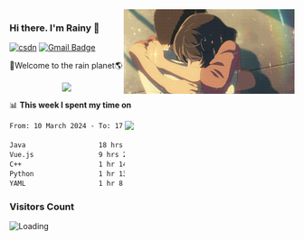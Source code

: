 <img  align='right' height="150" src="https://github.com/LikeRainDay/LikeRainDay/blob/master/pic/img_rain_1.gif?raw=true">



### Hi there. I'm Rainy :lemon:

[![csdn](https://img.shields.io/badge/-csdn-c14438?style=flat-square&logo=c&logoColor=white)](https://blog.csdn.net/qq_15807167)
[![Gmail Badge](https://img.shields.io/badge/-gmail-c14438?style=flat-square&logo=Gmail&logoColor=white&link=mailto:houshuai0816@gmail.com)](mailto:houshuai0816@gmail.com)

🚀Welcome to the rain planet🌎

<center>
<img align='center'  src="https://source.unsplash.com/user/rainyhehe/likes">
</center>

📊 **This week I spent my time on**

<img align='right'   width="300" src="https://github-readme-stats.vercel.app/api?username=LikeRainDay&show_icons=true&title_color=fff&icon_color=79ff97&text_color=9f9f9f&bg_color=151515&count_private=true">

<!--START_SECTION:waka-->

```txt
From: 10 March 2024 - To: 17 March 2024

Java                  18 hrs 16 mins  █████████████░░░░░░░░░░░░   51.84 %
Vue.js                9 hrs 28 mins   ██████▓░░░░░░░░░░░░░░░░░░   26.90 %
C++                   1 hr 14 mins    █░░░░░░░░░░░░░░░░░░░░░░░░   03.53 %
Python                1 hr 13 mins    █░░░░░░░░░░░░░░░░░░░░░░░░   03.49 %
YAML                  1 hr 8 mins     ▓░░░░░░░░░░░░░░░░░░░░░░░░   03.26 %
```

<!--END_SECTION:waka-->

### Visitors Count
<img align="left" src = "https://profile-counter.glitch.me/LikeRainDay/count.svg" alt ="Loading">
